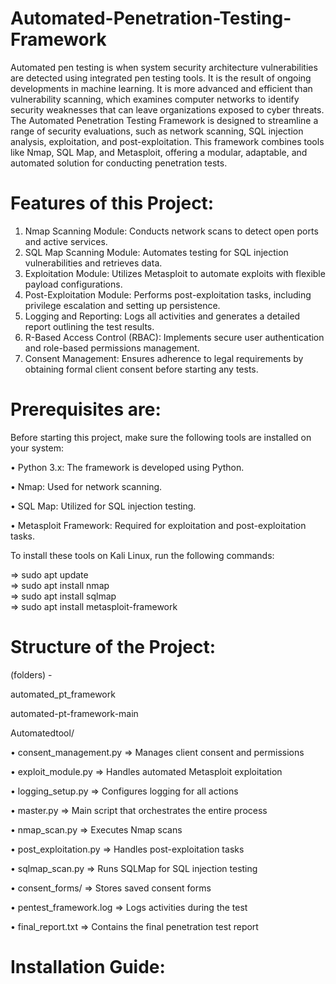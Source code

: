 # Automated-Penetration-Testing-Framework 
Automated pen testing is when system security architecture vulnerabilities are detected using integrated pen testing tools. It is the result of ongoing developments in machine learning. It is more advanced and efficient than vulnerability scanning, which examines computer networks to identify security weaknesses that can leave organizations exposed to cyber threats. 
The Automated Penetration Testing Framework is designed to streamline a range of security evaluations, such as network scanning, SQL injection analysis, exploitation, and post-exploitation. This framework combines tools like Nmap, SQL Map, and Metasploit, offering a modular, adaptable, and automated solution for conducting penetration tests.

# Features of this Project:

1. Nmap Scanning Module: Conducts network scans to detect open ports and active services.
2. SQL Map Scanning Module: Automates testing for SQL injection vulnerabilities and retrieves data.
3. Exploitation Module: Utilizes Metasploit to automate exploits with flexible payload configurations.
4. Post-Exploitation Module: Performs post-exploitation tasks, including privilege escalation and setting up persistence.
5. Logging and Reporting: Logs all activities and generates a detailed report outlining the test results.
6. R-Based Access Control (RBAC): Implements secure user authentication and role-based permissions management.
7. Consent Management: Ensures adherence to legal requirements by obtaining formal client consent before starting any tests.

# Prerequisites are:

Before starting this project, make sure the following tools are installed on your system:

• Python 3.x: The framework is developed using Python.

• Nmap: Used for network scanning.

• SQL Map: Utilized for SQL injection testing.

• Metasploit Framework: Required for exploitation and post-exploitation tasks.

To install these tools on Kali Linux, run the following commands:

   => sudo apt update  
   => sudo apt install nmap  
   => sudo apt install sqlmap  
   => sudo apt install metasploit-framework

# Structure of the Project: 

(folders) - 

automated_pt_framework

automated-pt-framework-main

Automatedtool/

• consent_management.py => Manages client consent and permissions

• exploit_module.py => Handles automated Metasploit exploitation

• logging_setup.py => Configures logging for all actions

• master.py => Main script that orchestrates the entire process

• nmap_scan.py => Executes Nmap scans

• post_exploitation.py => Handles post-exploitation tasks

• sqlmap_scan.py => Runs SQLMap for SQL injection testing

• consent_forms/ => Stores saved consent forms

• pentest_framework.log => Logs activities during the test

• final_report.txt => Contains the final penetration test report

# Installation Guide:





